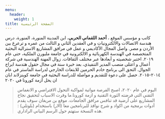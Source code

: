 ```yaml
---
menu:
  header:
    weight: 1
title: الصفحة الرئيسية 
---
```

 كاتب  و مؤسس الموقع ، **أحمد اللقماني الحربي**، ابن المدينة المنورة، المنورة، درس هندسة الاتصالات والالكترونيات و في العقدين الثاني و الثالث من عمره و ترعرع بين الأردن و مصر. واصل المجال الأكاديمي و عمل في مرافق المشاريع الاسترالية البحثية المتخصصة في الهندسة الكهربائية و الالكترونية في جامعة ملبورن الملكية، حتى عام ٢٠١٩. اختبر شخصيته و أبعادها عبر مختلف الثقافات. زوال المهنة الهندسية في شركة أعمال و اعتلى منصب المدير التنفيذي، بعد خبرة سنة في مجال حقول هتدسة ابراج الجوال. التحق الى برنامج خادم الحرمين للابتعاث الخارجي لدراسة الماستر في عام ٢٠١٤-٢٠١٥. حصل على دعوة للتقديم و مواصلة للدراسة البحثية في جامعة كوينزلاند ابان ان يحل أزمة كورونا في ٢٠٢٠


<div class="quote-right">

>اليوم في عام ٢٠٢٠، اصبح الفرصة مواتية  لمواكبة  التحول الافتراضي و الانغماس التقني التي فرضته  الثورة التقنية و ازمة كورونا.ما وفرت الاسباب لتحقيق نجاح المشاريع على أرضية قد تنافس مرافق الجامعات. 
موقع بن مريغان سوف يقدم أدوات برمجية من اكواد و شرح نوافذ للبرنامجين معا (الار) باستخدام  (بلوتلي) : هذه النسخة ستهتم حول الرسم البياني الراداري. 
  

</div>



